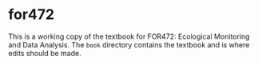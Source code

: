 # for472

This is a working copy of the textbook for FOR472: Ecological Monitoring and Data Analysis. The `book` directory contains the textbook and is where edits should be made. 
